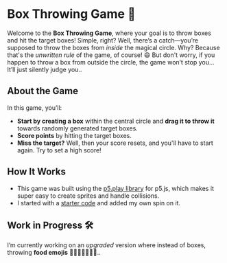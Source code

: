 # Box Throwing Game 🎯

Welcome to the **Box Throwing Game**, where your goal is to throw boxes and hit the target boxes! Simple, right? 
Well, there’s a catch—you’re supposed to throw the boxes from *inside* the magical circle. Why? Because that's the *unwritten rule* of the game, of course! 😄 But don't worry, if you happen to throw a box from outside the circle, the game won’t stop you… It’ll just silently judge you..

## About the Game

In this game, you’ll:
- **Start by creating a box** within the central circle and **drag it to throw it** towards randomly generated target boxes.
- **Score points** by hitting the target boxes.
- **Miss the target?** Well, then your score resets, and you'll have to start again. Try to set a high score!

## How It Works

- This game was built using the [p5.play library](https://p5play.org) for p5.js, which makes it super easy to create sprites and handle collisions.
- I started with a [starter code](https://editor.p5js.org/quinton-ashley/sketches/szN_XdV5O) and added my own spin on it.

## Work in Progress 🛠️

I’m currently working on an *upgraded* version where instead of boxes, throwing **food emojis** 🍎🍇🍔🍟🍕🍖🥐..
